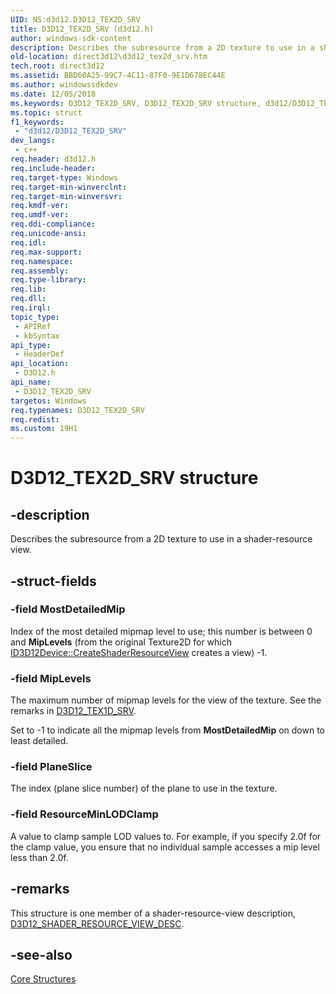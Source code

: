 ```yaml
---
UID: NS:d3d12.D3D12_TEX2D_SRV
title: D3D12_TEX2D_SRV (d3d12.h)
author: windows-sdk-content
description: Describes the subresource from a 2D texture to use in a shader-resource view.
old-location: direct3d12\d3d12_tex2d_srv.htm
tech.root: direct3d12
ms.assetid: BBD60A25-99C7-4C11-87F0-9E1D678EC44E
ms.author: windowssdkdev
ms.date: 12/05/2018
ms.keywords: D3D12_TEX2D_SRV, D3D12_TEX2D_SRV structure, d3d12/D3D12_TEX2D_SRV, direct3d12.d3d12_tex2d_srv
ms.topic: struct
f1_keywords: 
 - "d3d12/D3D12_TEX2D_SRV"
dev_langs:
 - c++
req.header: d3d12.h
req.include-header: 
req.target-type: Windows
req.target-min-winverclnt: 
req.target-min-winversvr: 
req.kmdf-ver: 
req.umdf-ver: 
req.ddi-compliance: 
req.unicode-ansi: 
req.idl: 
req.max-support: 
req.namespace: 
req.assembly: 
req.type-library: 
req.lib: 
req.dll: 
req.irql: 
topic_type:
 - APIRef
 - kbSyntax
api_type:
 - HeaderDef
api_location:
 - D3D12.h
api_name:
 - D3D12_TEX2D_SRV
targetos: Windows
req.typenames: D3D12_TEX2D_SRV
req.redist: 
ms.custom: 19H1
---
```


# D3D12_TEX2D_SRV structure


## -description


Describes the subresource from a 2D texture to use in a shader-resource view.


## -struct-fields




### -field MostDetailedMip

Index of the most detailed mipmap level to use; this number is between 0 and <b>MipLevels</b> (from the original Texture2D for which <a href="https://docs.microsoft.com/windows/desktop/api/d3d12/nf-d3d12-id3d12device-createshaderresourceview">ID3D12Device::CreateShaderResourceView</a> creates a view) -1.
          


### -field MipLevels

The maximum number of mipmap levels for the view of the texture. See the remarks in <a href="https://docs.microsoft.com/windows/desktop/api/d3d12/ns-d3d12-d3d12_tex1d_srv">D3D12_TEX1D_SRV</a>.
            

Set to -1 to indicate all the mipmap levels from <b>MostDetailedMip</b> on down to least detailed.
            


### -field PlaneSlice

The index (plane slice number) of the plane to use in the texture.
          


### -field ResourceMinLODClamp

A value to clamp sample LOD values to. For example, if you specify 2.0f for the clamp value, you ensure that no individual sample accesses a mip level less than 2.0f.


## -remarks



This structure is one member of a shader-resource-view description, <a href="https://docs.microsoft.com/windows/desktop/api/d3d12/ns-d3d12-d3d12_shader_resource_view_desc">D3D12_SHADER_RESOURCE_VIEW_DESC</a>.
        




## -see-also




<a href="https://docs.microsoft.com/windows/desktop/direct3d12/direct3d-12-structures">Core Structures</a>
 

 


